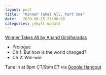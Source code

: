 ```yaml
---
layout: post
title:  "Winner Takes All, Part One"
date:   2020-06-15 21:00:00
categories: jekyll update
---
```


[Winner Takes All by Anand Giridharadas](https://bookshop.org/books/winners-take-all-the-elite-charade-of-changing-the-world/9781101972670) 

* Prologue
* Ch 1: But how is the world changed?
* Ch 2: Win-win

Tune in at 8pm CT/9pm ET via [Google Hangout]()
